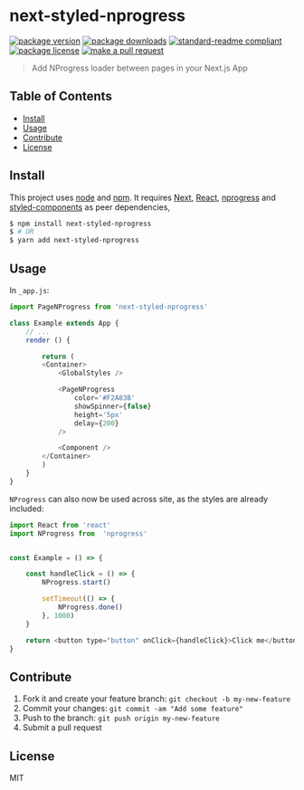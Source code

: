 
# next-styled-nprogress
[![package version](https://img.shields.io/npm/v/next-styled-nprogress.svg?style=flat-square)](https://npmjs.org/package/next-styled-nprogress)
[![package downloads](https://img.shields.io/npm/dm/next-styled-nprogress.svg?style=flat-square)](https://npmjs.org/package/next-styled-nprogress)
[![standard-readme compliant](https://img.shields.io/badge/readme%20style-standard-brightgreen.svg?style=flat-square)](https://github.com/RichardLitt/standard-readme)
[![package license](https://img.shields.io/npm/l/next-styled-nprogress.svg?style=flat-square)](https://npmjs.org/package/next-styled-nprogress)
[![make a pull request](https://img.shields.io/badge/PRs-welcome-brightgreen.svg?style=flat-square)](http://makeapullrequest.com)

> Add NProgress loader between pages in your Next.js App

## Table of Contents

- [Install](#install)
- [Usage](#usage)
- [Contribute](#contribute)
- [License](#License)

## Install

This project uses [node](https://nodejs.org) and [npm](https://www.npmjs.com). It requires [Next](https://nextjs.org), [React](https://reactjs.org), [nprogress](https://www.npmjs.com/package/nprogress) and [styled-components](https://www.styled-components.com) as peer dependencies,

```sh
$ npm install next-styled-nprogress
$ # OR
$ yarn add next-styled-nprogress
```

## Usage

In `_app.js`:

```js
import PageNProgress from 'next-styled-nprogress'

class Example extends App {
    // ...
    render () {

        return (
        <Container>
            <GlobalStyles />

            <PageNProgress
                color='#F2A83B'
                showSpinner={false}
                height='5px'
                delay={200}
            />

            <Component />
        </Container>
        )
    }
}
```

`NProgress` can also now be used across site, as the styles are already included:

```js
import React from 'react'
import NProgress from  'nprogress'


const Example = () => {

    const handleClick = () => {
        NProgress.start()

        setTimeout(() => {
            NProgress.done()
        }, 1000)
    }

    return <button type="button" onClick={handleClick}>Click me</button>
}
```

## Contribute

1. Fork it and create your feature branch: `git checkout -b my-new-feature`
2. Commit your changes: `git commit -am "Add some feature"`
3. Push to the branch: `git push origin my-new-feature`
4. Submit a pull request

## License

MIT
